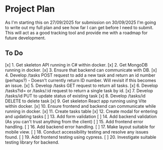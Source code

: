 # Project Plan

As I'm starting this on 27/09/2025 for submission on 30/09/2025 I'm going to write
out my full plan and see how far I can get before I need to submit. This will act
as a good tracking tool and provide me with a roadmap for future development.

## To Do

[x] 1. Get skeleton API running in C# within docker.
[x] 2. Get MongoDB running in docker.
[x] 3. Ensure that backend can communicate with DB.
[x] 4. Develop /tasks POST request to add a new task and return an id number
(perhaps?) - Doesn't currently return ID number. Will revisit if this becomes an issue.
[x] 5. Develop /tasks GET request to return all tasks.
[x] 6. Develop /tasks?id=<number> or /tasks/:id request to return a single task by id.
[x] 7. Develop /tasks/id PUT to update status of existing task
[x] 8. Develop /tasks/id DELETE to delete task
[x] 9. Get skeleton React app running using Vite within docker.
[x] 10. Ensure frontend and backend can communicate while running in docker.
[x] 11. Create tasks table
[x] 12. Create modal for entering and updating tasks
[ ] 13. Add form validation
[ ] 14. Add backend validation (As you can't trust anything from the client)
[ ] 15. Add frontend error handling.
[ ] 16. Add backend error handling.
[ ] 17. Make layout suitable for mobile view.
[ ] 18. Conduct accessibility testing and resolve any issues found.
[ ] 19. Add frontend testing using cypress.
[ ] 20. Investigate suitable testing library for backend.
